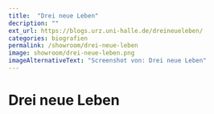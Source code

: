```yaml
---
title:  "Drei neue Leben"
decription: ""
ext_url: https://blogs.urz.uni-halle.de/dreineueleben/
categories: biografien
permalink: /showroom/drei-neue-leben
image: showroom/drei-neue-leben.png
imageAlternativeText: "Screenshot von: Drei neue Leben"
---
```


# Drei neue Leben
